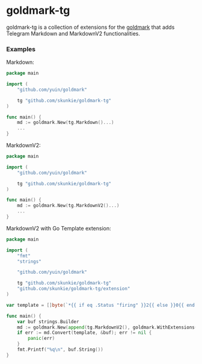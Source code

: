 goldmark-tg
=========================

goldmark-tg is a collection of extensions for the [goldmark](http://github.com/yuin/goldmark) 
that adds Telegram Markdown and MarkdownV2 functionalities.

### Examples

Markdown:

```go
package main

import (
	"github.com/yuin/goldmark"

	tg "github.com/skunkie/goldmark-tg"
)

func main() {
	md := goldmark.New(tg.Markdown()...)
	...
}
```

MarkdownV2:

```go
package main

import (
	"github.com/yuin/goldmark"

	tg "github.com/skunkie/goldmark-tg"
)

func main() {
	md := goldmark.New(tg.MarkdownV2()...)
	...
}
```

MarkdownV2 with Go Template extension:

```go
package main

import (
	"fmt"
	"strings"

	"github.com/yuin/goldmark"

	tg "github.com/skunkie/goldmark-tg"
	"github.com/skunkie/goldmark-tg/extension"
)

var template = []byte(`*{{ if eq .Status "firing" }}2{{ else }}0{{ end }}*`)

func main() {
	var buf strings.Builder
	md := goldmark.New(append(tg.MarkdownV2(), goldmark.WithExtensions(extension.Template))...)
	if err := md.Convert(template, &buf); err != nil {
		panic(err)
	}
	fmt.Printf("%q\n", buf.String())
}
```